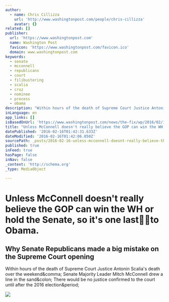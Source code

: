 ```yaml
---
author:
  - name: Chris Cillizza
    url: 'http://www.washingtonpost.com/people/chris-cillizza'
    avatar: {}
related: []
publisher:
  url: 'https://www.washingtonpost.com'
  name: Washington Post
  favicon: 'https://www.washingtonpost.com/favicon.ico'
  domain: www.washingtonpost.com
keywords:
  - senate
  - mcconnell
  - republicans
  - court
  - filibustering
  - scalia
  - cruz
  - nominee
  - process
  - obama
description: "Within hours of the death of Supreme Court Justice Antonin Scalia's death over the weekend, Senate Majority Leader Mitch McConnell drew a line in the sand: There would be no justice confirmed to the court until after the 2016 election."
inLanguage: en
app_links: []
isBasedOnUrl: 'https://www.washingtonpost.com/news/the-fix/wp/2016/02/15/why-senate-republicans-made-a-big-mistake-on-the-supreme-court-opening/?postshare=7051455585072958&tid=ss_tw'
title: "Unless McConnell doesn't really believe the GOP can win the WH or hold the Senate, so it's one last\uD83D\uDD95\uD83C\uDFFBto Obama."
datePublished: '2016-02-16T01:42:31.633Z'
dateModified: '2016-02-16T01:42:06.050Z'
sourcePath: _posts/2016-02-16-unless-mcconnell-doesnt-really-believe-the-gop-can-win-the.md
published: true
inFeed: true
hasPage: false
inNav: false
_context: 'http://schema.org'
_type: MediaObject

---
```

# Unless McConnell doesn't really believe the GOP can win the WH or hold the Senate, so it's one last🖕🏻to Obama.

<article style=""><h1>Why Senate Republicans made a big mistake on the Supreme Court opening</h1><p>Within hours of the death of Supreme Court Justice Antonin Scalia's death over the weekend&amp;comma; Senate Majority Leader Mitch McConnell drew a line in the sand&amp;colon; There would be no justice confirmed to the court until after the 2016 election&amp;period;</p><img src="http://img.washingtonpost.com/rf/image_908w/2010-2019/WashingtonPost/2016/02/14/Editorial-Opinion/Images/505901222.jpg" /></article>